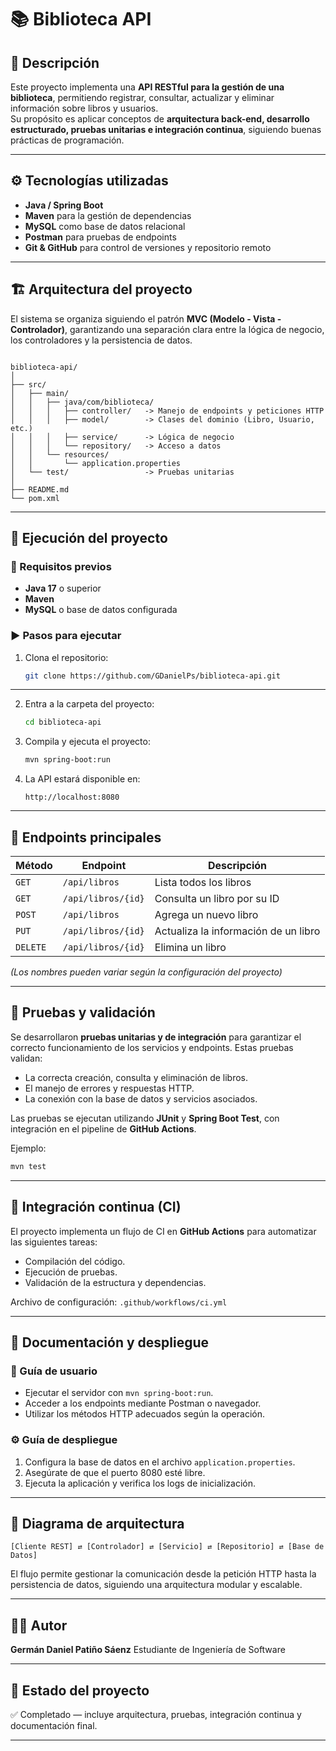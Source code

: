 # 📚 Biblioteca API

## 🧾 Descripción
Este proyecto implementa una **API RESTful para la gestión de una biblioteca**, permitiendo registrar, consultar, actualizar y eliminar información sobre libros y usuarios.  
Su propósito es aplicar conceptos de **arquitectura back-end, desarrollo estructurado, pruebas unitarias e integración continua**, siguiendo buenas prácticas de programación.

---

## ⚙️ Tecnologías utilizadas
- **Java / Spring Boot**
- **Maven** para la gestión de dependencias
- **MySQL** como base de datos relacional
- **Postman** para pruebas de endpoints
- **Git & GitHub** para control de versiones y repositorio remoto

---

## 🏗️ Arquitectura del proyecto
El sistema se organiza siguiendo el patrón **MVC (Modelo - Vista - Controlador)**, garantizando una separación clara entre la lógica de negocio, los controladores y la persistencia de datos.

```

biblioteca-api/
│
├── src/
│   ├── main/
│   │   ├── java/com/biblioteca/
│   │   │   ├── controller/   -> Manejo de endpoints y peticiones HTTP
│   │   │   ├── model/        -> Clases del dominio (Libro, Usuario, etc.)
│   │   │   ├── service/      -> Lógica de negocio
│   │   │   └── repository/   -> Acceso a datos
│   │   └── resources/
│   │       └── application.properties
│   └── test/                 -> Pruebas unitarias
│
├── README.md
└── pom.xml

````

---

## 🚀 Ejecución del proyecto

### 🧩 Requisitos previos
- **Java 17** o superior
- **Maven**
- **MySQL** o base de datos configurada

### ▶️ Pasos para ejecutar
1. Clona el repositorio:
   ```bash
   git clone https://github.com/GDanielPs/biblioteca-api.git
   ````

----

2. Entra a la carpeta del proyecto:

   ```bash
   cd biblioteca-api
   ```
3. Compila y ejecuta el proyecto:

   ```bash
   mvn spring-boot:run
   ```
4. La API estará disponible en:

   ```
   http://localhost:8080
   ```

---

## 📍 Endpoints principales

| Método   | Endpoint           | Descripción                          |
| -------- | ------------------ | ------------------------------------ |
| `GET`    | `/api/libros`      | Lista todos los libros               |
| `GET`    | `/api/libros/{id}` | Consulta un libro por su ID          |
| `POST`   | `/api/libros`      | Agrega un nuevo libro                |
| `PUT`    | `/api/libros/{id}` | Actualiza la información de un libro |
| `DELETE` | `/api/libros/{id}` | Elimina un libro                     |

*(Los nombres pueden variar según la configuración del proyecto)*

---

## 🧪 Pruebas y validación

Se desarrollaron **pruebas unitarias y de integración** para garantizar el correcto funcionamiento de los servicios y endpoints.
Estas pruebas validan:

* La correcta creación, consulta y eliminación de libros.
* El manejo de errores y respuestas HTTP.
* La conexión con la base de datos y servicios asociados.

Las pruebas se ejecutan utilizando **JUnit** y **Spring Boot Test**, con integración en el pipeline de **GitHub Actions**.

Ejemplo:

```bash
mvn test
```

---

## 🧰 Integración continua (CI)

El proyecto implementa un flujo de CI en **GitHub Actions** para automatizar las siguientes tareas:

* Compilación del código.
* Ejecución de pruebas.
* Validación de la estructura y dependencias.

Archivo de configuración: `.github/workflows/ci.yml`

---

## 📘 Documentación y despliegue

### 📗 Guía de usuario

* Ejecutar el servidor con `mvn spring-boot:run`.
* Acceder a los endpoints mediante Postman o navegador.
* Utilizar los métodos HTTP adecuados según la operación.

### ⚙️ Guía de despliegue

1. Configura la base de datos en el archivo `application.properties`.
2. Asegúrate de que el puerto 8080 esté libre.
3. Ejecuta la aplicación y verifica los logs de inicialización.

---

## 🧩 Diagrama de arquitectura

```
[Cliente REST] ⇄ [Controlador] ⇄ [Servicio] ⇄ [Repositorio] ⇄ [Base de Datos]
```

El flujo permite gestionar la comunicación desde la petición HTTP hasta la persistencia de datos, siguiendo una arquitectura modular y escalable.

---

## 👨‍💻 Autor

**Germán Daniel Patiño Sáenz**
Estudiante de Ingeniería de Software

---

## 🏁 Estado del proyecto

✅ Completado — incluye arquitectura, pruebas, integración continua y documentación final.

---
